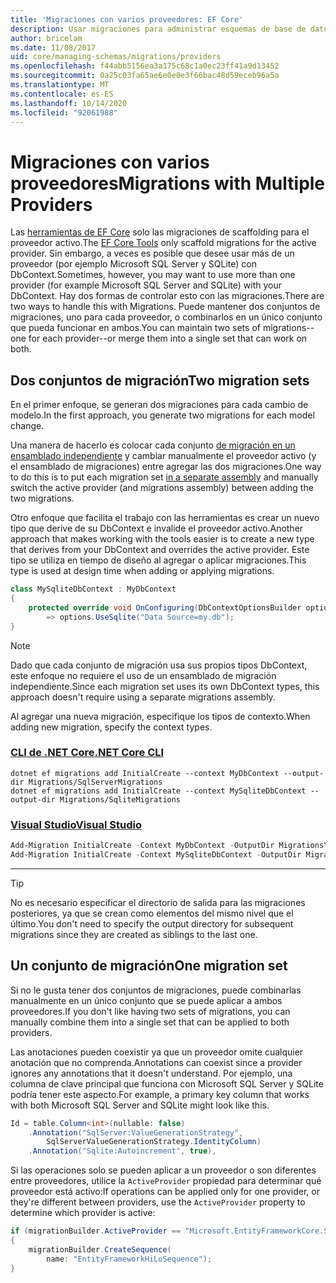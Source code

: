 ```yaml
---
title: 'Migraciones con varios proveedores: EF Core'
description: Usar migraciones para administrar esquemas de base de datos cuando el destino es varios proveedores de bases de datos con Entity Framework Core
author: bricelam
ms.date: 11/08/2017
uid: core/managing-schemas/migrations/providers
ms.openlocfilehash: f44abb5156ea3a175c68c1a0ec23ff41a9d13452
ms.sourcegitcommit: 0a25c03fa65ae6e0e0e3f66bac48d59eceb96a5a
ms.translationtype: MT
ms.contentlocale: es-ES
ms.lasthandoff: 10/14/2020
ms.locfileid: "92061988"
---
```

# <a name="migrations-with-multiple-providers"></a><span data-ttu-id="38d7d-103">Migraciones con varios proveedores</span><span class="sxs-lookup"><span data-stu-id="38d7d-103">Migrations with Multiple Providers</span></span>

<span data-ttu-id="38d7d-104">Las [herramientas de EF Core][1] solo las migraciones de scaffolding para el proveedor activo.</span><span class="sxs-lookup"><span data-stu-id="38d7d-104">The [EF Core Tools][1] only scaffold migrations for the active provider.</span></span> <span data-ttu-id="38d7d-105">Sin embargo, a veces es posible que desee usar más de un proveedor (por ejemplo Microsoft SQL Server y SQLite) con DbContext.</span><span class="sxs-lookup"><span data-stu-id="38d7d-105">Sometimes, however, you may want to use more than one provider (for example Microsoft SQL Server and SQLite) with your DbContext.</span></span> <span data-ttu-id="38d7d-106">Hay dos formas de controlar esto con las migraciones.</span><span class="sxs-lookup"><span data-stu-id="38d7d-106">There are two ways to handle this with Migrations.</span></span> <span data-ttu-id="38d7d-107">Puede mantener dos conjuntos de migraciones, uno para cada proveedor, o combinarlos en un único conjunto que pueda funcionar en ambos.</span><span class="sxs-lookup"><span data-stu-id="38d7d-107">You can maintain two sets of migrations--one for each provider--or merge them into a single set that can work on both.</span></span>

## <a name="two-migration-sets"></a><span data-ttu-id="38d7d-108">Dos conjuntos de migración</span><span class="sxs-lookup"><span data-stu-id="38d7d-108">Two migration sets</span></span>

<span data-ttu-id="38d7d-109">En el primer enfoque, se generan dos migraciones para cada cambio de modelo.</span><span class="sxs-lookup"><span data-stu-id="38d7d-109">In the first approach, you generate two migrations for each model change.</span></span>

<span data-ttu-id="38d7d-110">Una manera de hacerlo es colocar cada conjunto [de migración en un ensamblado independiente][2] y cambiar manualmente el proveedor activo (y el ensamblado de migraciones) entre agregar las dos migraciones.</span><span class="sxs-lookup"><span data-stu-id="38d7d-110">One way to do this is to put each migration set [in a separate assembly][2] and manually switch the active provider (and migrations assembly) between adding the two migrations.</span></span>

<span data-ttu-id="38d7d-111">Otro enfoque que facilita el trabajo con las herramientas es crear un nuevo tipo que derive de su DbContext e invalide el proveedor activo.</span><span class="sxs-lookup"><span data-stu-id="38d7d-111">Another approach that makes working with the tools easier is to create a new type that derives from your DbContext and overrides the active provider.</span></span> <span data-ttu-id="38d7d-112">Este tipo se utiliza en tiempo de diseño al agregar o aplicar migraciones.</span><span class="sxs-lookup"><span data-stu-id="38d7d-112">This type is used at design time when adding or applying migrations.</span></span>

```csharp
class MySqliteDbContext : MyDbContext
{
    protected override void OnConfiguring(DbContextOptionsBuilder options)
        => options.UseSqlite("Data Source=my.db");
}
```

> [!NOTE]
> <span data-ttu-id="38d7d-113">Dado que cada conjunto de migración usa sus propios tipos DbContext, este enfoque no requiere el uso de un ensamblado de migración independiente.</span><span class="sxs-lookup"><span data-stu-id="38d7d-113">Since each migration set uses its own DbContext types, this approach doesn't require using a separate migrations assembly.</span></span>

<span data-ttu-id="38d7d-114">Al agregar una nueva migración, especifique los tipos de contexto.</span><span class="sxs-lookup"><span data-stu-id="38d7d-114">When adding new migration, specify the context types.</span></span>

### <a name="net-core-cli"></a>[<span data-ttu-id="38d7d-115">CLI de .NET Core</span><span class="sxs-lookup"><span data-stu-id="38d7d-115">.NET Core CLI</span></span>](#tab/dotnet-core-cli)

```dotnetcli
dotnet ef migrations add InitialCreate --context MyDbContext --output-dir Migrations/SqlServerMigrations
dotnet ef migrations add InitialCreate --context MySqliteDbContext --output-dir Migrations/SqliteMigrations
```

### <a name="visual-studio"></a>[<span data-ttu-id="38d7d-116">Visual Studio</span><span class="sxs-lookup"><span data-stu-id="38d7d-116">Visual Studio</span></span>](#tab/vs)

```powershell
Add-Migration InitialCreate -Context MyDbContext -OutputDir Migrations\SqlServerMigrations
Add-Migration InitialCreate -Context MySqliteDbContext -OutputDir Migrations\SqliteMigrations
```

***

> [!TIP]
> <span data-ttu-id="38d7d-117">No es necesario especificar el directorio de salida para las migraciones posteriores, ya que se crean como elementos del mismo nivel que el último.</span><span class="sxs-lookup"><span data-stu-id="38d7d-117">You don't need to specify the output directory for subsequent migrations since they are created as siblings to the last one.</span></span>

## <a name="one-migration-set"></a><span data-ttu-id="38d7d-118">Un conjunto de migración</span><span class="sxs-lookup"><span data-stu-id="38d7d-118">One migration set</span></span>

<span data-ttu-id="38d7d-119">Si no le gusta tener dos conjuntos de migraciones, puede combinarlas manualmente en un único conjunto que se puede aplicar a ambos proveedores.</span><span class="sxs-lookup"><span data-stu-id="38d7d-119">If you don't like having two sets of migrations, you can manually combine them into a single set that can be applied to both providers.</span></span>

<span data-ttu-id="38d7d-120">Las anotaciones pueden coexistir ya que un proveedor omite cualquier anotación que no comprenda.</span><span class="sxs-lookup"><span data-stu-id="38d7d-120">Annotations can coexist since a provider ignores any annotations that it doesn't understand.</span></span> <span data-ttu-id="38d7d-121">Por ejemplo, una columna de clave principal que funciona con Microsoft SQL Server y SQLite podría tener este aspecto.</span><span class="sxs-lookup"><span data-stu-id="38d7d-121">For example, a primary key column that works with both Microsoft SQL Server and SQLite might look like this.</span></span>

```csharp
Id = table.Column<int>(nullable: false)
    .Annotation("SqlServer:ValueGenerationStrategy",
        SqlServerValueGenerationStrategy.IdentityColumn)
    .Annotation("Sqlite:Autoincrement", true),
```

<span data-ttu-id="38d7d-122">Si las operaciones solo se pueden aplicar a un proveedor o son diferentes entre proveedores, utilice la `ActiveProvider` propiedad para determinar qué proveedor está activo:</span><span class="sxs-lookup"><span data-stu-id="38d7d-122">If operations can be applied only for one provider, or they're different between providers, use the `ActiveProvider` property to determine which provider is active:</span></span>

```csharp
if (migrationBuilder.ActiveProvider == "Microsoft.EntityFrameworkCore.SqlServer")
{
    migrationBuilder.CreateSequence(
        name: "EntityFrameworkHiLoSequence");
}
```

  [1]: xref:core/miscellaneous/cli/index
  [2]: xref:core/managing-schemas/migrations/projects
